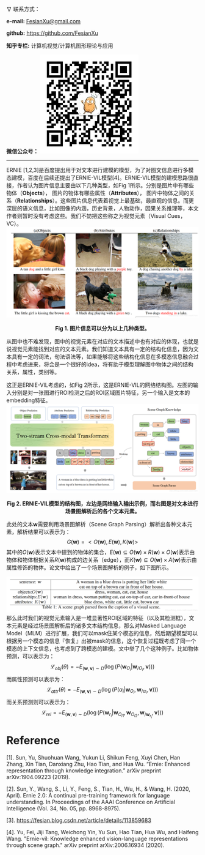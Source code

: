 ∇ 联系方式：

**e-mail:** FesianXu@gmail.com

**github:** https://github.com/FesianXu

**知乎专栏:** 计算机视觉/计算机图形理论与应用

**微信公众号：**
![qrcode][qrcode]

----

ERNIE [1,2,3]是百度提出用于对文本进行建模的模型，为了对图文信息进行多模态建模，百度在后续还提出了ERNIE-VIL模型[4]。ERNIE-VIL模型的建模思路很直接，作者认为图片信息主要由以下几种类型，如Fig 1所示。分别是图片中有哪些物体（**Objects**）， 图片的物体有哪些属性（**Attributes**）， 图片中物体之间的关系（**Relationships**）。这些图片信息代表着视觉上最基础，最直观的信息。而更深层的语义信息，比如图像的内涵，历史背景，人物动作，因果关系推理等，本文作者则暂时没有考虑这些。我们不妨把这些称之为视觉元素（Visual Cues，VC）。
![types][types]

<div align='center'>
<b>
Fig 1. 图片信息可以分为以上几种类型。
</b>
</div>

从图中也不难发现，图中的视觉元素在对应的文本描述中也有对应的体现，也就是说视觉元素能找到对应的文本元素。我们知道文本具有一定的结构化信息，因为文本具有一定的词法，句法语法等，如果能够将这些结构化信息在多模态信息融合过程中考虑进来，将会是一个很好的idea，将有助于模型理解图中物体之间的结构关系，属性，类别等。

这正是ERNIE-VIL考虑的，如Fig 2所示，这是ERNIE-VIL的网络结构图。左图的输入分别是对一张图进行ROI检测之后的ROI区域图片特征，另一个输入是文本的embedding特征。
![ernie_vil][ernie_vil]

<div align='center'>
<b>
Fig 2. ERNIE-VIL模型的结构图，左边是网络输入输出示例，而右图是对文本进行场景图解析后的各个文本元素。
</b>
</div>

此处的文本$\mathbf{w}$需要利用场景图解析（Scene Graph Parsing）解析出各种文本元素，解析结果可以表示为：
$$
G(\mathbf{w}) = <O(\mathbf{w}), E(\mathbf{w}), K(\mathbf{w})>
\tag{1}
$$
其中的$O(\mathbf{w})$表示文本中提到的物体的集合，$E(\mathbf{w}) \subseteq  O(\mathbf{w}) \times R(\mathbf{w}) \times O(\mathbf{w})$表示由物体和物体根据关系$R(\mathbf{w})$构成的边关系（edge），而$K(\mathbf{w}) \subseteq O(\mathbf{w}) \times A(\mathbf{w})$表示由属性修饰的物体。论文中给出了一个场景图解析的例子，如下图所示。

![example][example]
那么此时我们的视觉元素输入是一堆显著性ROI区域的特征（以及其检测框），文本元素是经过场景图解析后的诸多文本结构信息，那么对Masked Language Model（MLM）进行扩展，我们可以mask住某个模态的信息，然后期望模型可以根据另一个模态的信息『恢复』出被mask的信息，这个恢复过程既考虑了同一个模态的上下文信息，也考虑到了跨模态的建模。文中举了几个这种例子。比如物体预测，可以表示为：
$$
\mathcal{L}_{obj}(\theta) = -E_{(\mathbf{w}, \mathbf{v}) \sim D}(\log(P(\mathbf{w}_{O_i}|\mathbf{
w}_{/O_i}, \mathbf{v})))
\tag{2}
$$
而属性预测可以表示为：
$$
\mathcal{L}_{attr}(\theta) = -E_{(\mathbf{w}, \mathbf{v}) \sim D} (\log(P(\alpha_i | \mathbf{w}_{O_i}, \mathbf{w}_{/\alpha_i}, \mathbf{v})))
\tag{3}
$$
而关系预测则可以表示为：
$$
\mathcal{L}_{rel} = -E_{(\mathbf{w}, \mathbf{v}) \sim D} (\log(P(\mathbf{w}_{r_{i}}|\mathbf{w}_{O_{i1}}, \mathbf{w}_{O_{i2}}, \mathbf{w}_{/\mathbf{w}_{r_i}} ,\mathbf{v})))
\tag{4}
$$



# Reference
[1]. Sun, Yu, Shuohuan Wang, Yukun Li, Shikun Feng, Xuyi Chen, Han Zhang, Xin Tian, Danxiang Zhu, Hao Tian, and Hua Wu. “Ernie: Enhanced representation through knowledge integration.” arXiv preprint arXiv:1904.09223 (2019).

[2]. Sun, Y., Wang, S., Li, Y., Feng, S., Tian, H., Wu, H., & Wang, H. (2020, April). Ernie 2.0: A continual pre-training framework for language understanding. In Proceedings of the AAAI Conference on Artificial Intelligence (Vol. 34, No. 05, pp. 8968-8975).

[3]. https://fesian.blog.csdn.net/article/details/113859683

[4]. Yu, Fei, Jiji Tang, Weichong Yin, Yu Sun, Hao Tian, Hua Wu, and Haifeng Wang. "Ernie-vil: Knowledge enhanced vision-language representations through scene graph." arXiv preprint arXiv:2006.16934 (2020).



[qrcode]: ./imgs/qrcode.png
[types]: ./imgs/types.png
[ernie_vil]: ./imgs/ernie_vil.png
[example]: ./imgs/example.png

